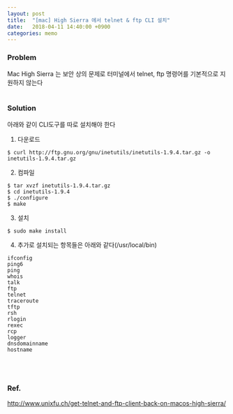 ```yaml
---
layout: post
title:  "[mac] High Sierra 에서 telnet & ftp CLI 설치"
date:   2018-04-11 14:40:00 +0900
categories: memo
---
```

### Problem
Mac High Sierra 는 보안 상의 문제로 터미널에서 telnet, ftp 명령어를 기본적으로 지원하지 않는다
<br>
<br>

### Solution
아래와 같이 CLI도구를 따로 설치해야 한다

1. 다운로드
```console
$ curl http://ftp.gnu.org/gnu/inetutils/inetutils-1.9.4.tar.gz -o inetutils-1.9.4.tar.gz
```
2. 컴파일
```console
$ tar xvzf inetutils-1.9.4.tar.gz
$ cd inetutils-1.9.4
$ ./configure
$ make
```
3. 설치
```console
$ sudo make install
```
4. 추가로 설치되는 항목들은 아래와 같다(/usr/local/bin)
```
ifconfig
ping6
ping
whois
talk
ftp
telnet
traceroute
tftp
rsh
rlogin
rexec
rcp
logger
dnsdomainname
hostname
```
<br>
<br>

### Ref.
<http://www.unixfu.ch/get-telnet-and-ftp-client-back-on-macos-high-sierra/>
